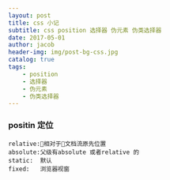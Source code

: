 ```yaml
---
layout: post
title: css 小记
subtitle: css position 选择器 伪元素 伪类选择器
date: 2017-05-01
author: jacob
header-img: img/post-bg-css.jpg
catalog: true
tags: 
    - position  
    - 选择器 
    - 伪元素
    - 伪类选择器
---
```


### positin 定位
    relative:相对于文档流原先位置
    absolute:父级有absolute 或者relative 的
    static:  默认
    fixed:   浏览器视窗